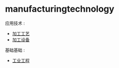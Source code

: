 # manufacturingtechnology
应用技术 : 
* [加工工艺](technique/README.md)   
* [加工设备](device/README.md)   


基础基础 :  
* [工业工程](ie/README.md)
